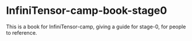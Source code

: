 # InfiniTensor-camp-book-stage0

This is a book for InfiniTensor-camp, giving a guide for stage-0, for people to reference.
